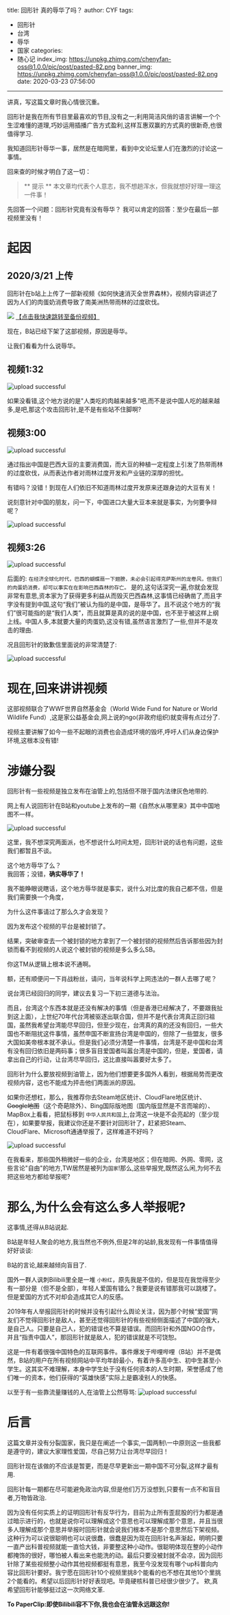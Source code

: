 title: 回形针 真的辱华了吗？
author: CYF
tags:
  - 回形针
  - 台湾
  - 辱华
  - 国家
categories:
  - 随心记
index_img: https://unpkg.zhimg.com/chenyfan-oss@1.0.0/pic/post/pasted-82.png
banner_img: https://unpkg.zhimg.com/chenyfan-oss@1.0.0/pic/post/pasted-82.png
date: 2020-03-23 07:56:00
---
讲真，写这篇文章时我心情很沉重。

回形针是我在所有节目里最喜欢的节目,没有之一;利用简洁风俏的语言讲解一个个生涩难懂的道理,巧妙运用插播广告方式盈利,这样互惠双赢的方式真的很新奇,也很值得学习.

我知道回形针辱华一事，居然是在暗网里，看到中文论坛里人们在激烈的讨论这一事情。

回来查的时候才明白了这一切：

> ** 提示 **
> 本文章均代表个人意志，我不想趟浑水，但我就想好好理一理这一件事！

先回答一个问题：回形针究竟有没有辱华？
我可以肯定的回答：至少在最后一部视频里没有！

# 起因

## 2020/3/21 上传

回形针在b站上上传了一部新视频《如何快速消灭全世界森林》，视频内容讲述了因为人们的肉蛋奶消费导致了南美洲热带雨林的过度砍伐。



<img src="https://unpkg.zhimg.com/chenyfan-oss@1.0.0/pic/post/pasted-82.png">
<a href="https://drive.cyfan.top/~viewer/video?urlBase64=aHR0cHM6Ly9kcml2ZS5jeWZhbi50b3AvJUU1JUE2JTgyJUU0JUJEJTk1JUU1JUJGJUFCJUU5JTgwJTlGJUU2JUI2JTg4JUU3JTgxJUFEJUU1JTg1JUE4JUU0JUI4JTk2JUU3JTk1JThDJUU3JTlBJTg0JUU2JUEzJUFFJUU2JTlFJTk3JTIwJTIwJTIwJUU1JTlCJTlFJUU1JUJEJUEyJUU5JTkyJTg4JTIwLm1wNA%3D%3D" class="btn">
【点击我快速跳转至备份视频】</a>



现在，B站已经下架了这部视频，原因是辱华。

让我们看看为什么说辱华。




## 视频1:32


![upload successful](https://unpkg.zhimg.com/chenyfan-oss@1.0.0/pic/post/pasted-85.png)

如果没看错,这个地方说的是"人类吃的肉越来越多"吧,而不是说中国人吃的越来越多,是吧,那这个攻击回形针,是不是有些站不住脚啊?


## 视频3:00

![upload successful](https://unpkg.zhimg.com/chenyfan-oss@1.0.0/pic/post/pasted-83.png)

通过指出中国是巴西大豆的主要消费国，而大豆的种植一定程度上引发了热带雨林的过度砍伐，从而表达作者对雨林过度开发和产业链的深厚的担忧。

有错吗？没错！到现在人们依旧不知道雨林过度开发原来还跟身边的大豆有关！

说刻意针对中国的朋友，问一下，中国进口大量大豆本来就是事实，为何要争辩呢？

![upload successful](https://unpkg.zhimg.com/chenyfan-oss@1.0.0/pic/post/pasted-84.png)

## 视频3:26


![upload successful](https://unpkg.zhimg.com/chenyfan-oss@1.0.0/pic/post/pasted-86.png)

后面的: `在经济全球化时代，巴西的蝴蝶扇一下翅膀，未必会引起得克萨斯州的龙卷风，但我们的肉蛋奶消费，却可以事实在在影响巴西森林的存亡。` 是的,这句话深究一遍,你就会发现非常有意思,资本家为了获得更多利益从而毁灭巴西森林,这事情已经确凿了,而且字字没有提到中国,这句“我们”被认为指的是中国，是辱华了。且不说这个地方的“我们”很可能指的是“我们人类”，而且就算是真的说的是中国，也不至于被这样上纲上线。中国人多,本就要大量的肉蛋奶,这没有错,虽然语言激烈了一些,但并不是攻击的理由.

况且回形针的致歉信里面说的非常清楚了:


![upload successful](https://unpkg.zhimg.com/chenyfan-oss@1.0.0/pic/post/pasted-87.png)

# 现在,回来讲讲视频

这部视频联合了WWF世界自然基金会（World Wide Fund for Nature or World Wildlife Fund）,这是家公益基金会,网上说的ngo(非政府组织)就变得有点过分了.

视频主要讲解了如今一些不起眼的消费也会造成环境的毁坏,呼吁人们从身边保护环境,这根本没有错!

# 涉嫌分裂

回形针有一些视频是独立发布在油管上的,包括但不限于国内法律灰色地带的.

网上有人说回形针在B站和youtube上发布的一期《自然水从哪里来》其中中国地图不一样。


![upload successful](https://unpkg.zhimg.com/chenyfan-oss@1.0.0/pic/post/pasted-88.png)

这里，我不想深究两面派，也不想说什么时间太短，回形针说的话也有问题，这些我们都暂且不谈。

这个地方辱华了么？  
我回答；没错，**确实辱华了！**

我不能睁眼说瞎话，这个地方辱华就是事实，说什么对比度的我自己都不信，但是我们需要换一个角度，

为什么这件事请过了那么久才会发现？

因为发布这个视频的平台是被封锁了。

结果，突破审查去一个被封锁的地方拿到了一个被封锁的视频然后告诉那些因为封锁而看不到视频的人说这个被封锁的视频是多么多么SB。

你这TM从逻辑上根本说不通啊。

额，还有顺便问一下肖战粉丝，请问，当年说科学上网违法的一群人去哪了呢？

说台湾已经回归的同学，建议去复习一下初三道德与法治。

而且，台湾这个东西本就是还没有解决的事情（但是香港已经解决了，不要跟我扯到这上面），上世纪70年代台湾被驱逐出联合国，但并不是代表台湾真正回归祖国，虽然我希望台湾能尽早回归，但至少现在，台湾真的真的还没有回归，一些大国也不断阻扰这件事情，虽然申国不断宣扬台湾是申国的，但除了一些盟友，很多大国如美帝根本就不承认。但是我们必须分清楚一件事情，台湾是不是中国和台湾有没有回归依旧是两码事；很多盲目爱国者叫嚣台湾是中国的，但是，爱国者，请拿出自己的行动，让台湾尽早回归，这比直接叫嚣要好太多了。

回形针为什么要放视频到油管上，因为他们想要更多国外人看到，根据局势而更改视频内容，这也不能成为抨击他们两面派的原因。

如果你还想杠，那么，我推荐你去Steam地区统计、CloudFlare地区统计、~~Google地图~~（这个奇葩除外）、Bing国际版地图（国内版显然是不言而喻的）、MapBox上看看，把鼠标移到 `中华人民共和国`上,台湾这一块是不会亮起的（至少现在），如果要举报，我建议你还是不要针对回形针了，赶紧把Steam、CloudFlare、Microsoft通通举报了，这样难道不好吗？


![upload successful](https://unpkg.zhimg.com/chenyfan-oss@1.0.0/pic/post/pasted-89.png)

在我看来，那些国外稍微好一些的企业，台湾是地区；但在暗网、外网、零网，这些言论"自由"的地方,TW居然是被列为`国家`!那么,这些举报党,既然这么闲,为何不去把这些地方都给举报呢?

# 那么,为什么会有这么多人举报呢?

这事情,还得从B站说起.

B站是年轻人聚会的地方,我当然也不例外,但是2年的站龄,我发现有一件事情值得好好谈谈:

B站的言论,越来越倾向盲目了.

国外一群人讽刺Bilibili里全是一堆 `小粉红`，原先我是不信的，但是现在我觉得至少有一部分是（但不是全部），年轻人爱国有错么？我要是说有错那我可以跳楼了。但是爱国的方式不对却会造成其它人的反感。

2019年有人举报回形针的时候并没有引起什么舆论关注，因为那个时候“爱国”网友们不觉得回形针是敌人，甚至还觉得回形针的有些视频侧面描述了中国的强大，是自己人。只要是自己人，犯的错误也不算是错误。而回形针和外国NGO合作，并且“指责中国人”，那回形针就是敌人，犯的错误就是不可饶恕。

这是一件有着很强中国特色的互联网事件。事件爆发于哔哩哔哩（B站）并不是偶然，B站的用户在所有视频网站中平均年龄最小，有着许多高中生、初中生甚至小学生。这其实不难理解，本身中学生处于没有任何资本的人生时期，荣誉感成了他们唯一的资本，他们获得的“英雄快感”实际上是霸凌别人的快感。


以至于有一些靠流量赚钱的人,在油管上公然辱骂:
![upload successful](https://unpkg.zhimg.com/chenyfan-oss@1.0.0/pic/post/pasted-90.png)


# 后言

这篇文章并没有分裂国家，我只是在阐述一个事实,一国两制\一中原则这一些我都是遵守的，建议大家理性爱国，尽自己努力让台湾尽早回归！

回形针现在该做的不应该是暂更，而是尽早更新出一期中国不可分裂,这样才最有用.



回形针每一期都在尽可能避免政治内容,但是他们万万没想到,只要有一点不和盲目者,万物皆政治.

因为没有任何实质上的证明回形针有反华行为，目前为止所有歪屁股的行为都是通过暗示进行的，也就是说你可以理解成这个意思也可以理解成那个意思，并且当很多人理解成那个意思并举报时回形针就会说我们根本不是那个意思然后下架视频。这种行为可以说很聪明也可以说很蠢，很蠢是因为现在回形针名声渐起，明明只要一直产出科普视频就能一直恰大钱，非要整这种小动作。很聪明体现在整的小动作都掩饰的很好，哪怕被人看出来也能洗的动。最后只要没被封就不会凉，因为回形针除了某些视频整小动作其他视频都挺有意思，我至今没发现有哪个up科普向内容比回形针要好。我宁愿在回形针10个视频里挑8个能看的也不想在其他10个里挑2个能看的。希望以后回形针好好表现吧。毕竟硬核科普已经很少很少了。
欸,真希望回形针能够挺过这一次网络文革.

**To PaperClip:即使Bilibili容不下你,我也会在油管永远跟这你!**
